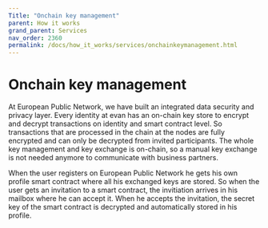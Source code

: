 ```yaml
---
Title: "Onchain key management"
parent: How it works
grand_parent: Services
nav_order: 2360
permalink: /docs/how_it_works/services/onchainkeymanagement.html
---
```


# Onchain key management

At European Public Network, we have built an integrated data security and privacy layer. Every identity at evan has an on-chain key store to encrypt and decrypt transactions on identity and smart contract level. So transactions that are processed in the chain at the nodes are fully encrypted and can only be decrypted from invited participants. The whole key management and key exchange is on-chain, so a manual key exchange is not needed anymore to communicate with business partners.

When the user registers on European Public Network he gets his own profile smart contract where all his exchanged keys are stored. So when the user gets an invitation to a smart contract, the invitiation arrives in his mailbox where he can accept it. When he accepts the invitation, the secret key of the smart contract is decrypted and automatically stored in his profile.